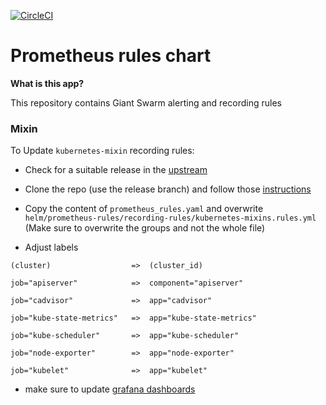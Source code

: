 [![CircleCI](https://circleci.com/gh/giantswarm/prometheus-rules.svg?style=shield)](https://circleci.com/gh/giantswarm/prometheus-rules)

# Prometheus rules chart

**What is this app?**

This repository contains Giant Swarm alerting and recording rules




### Mixin

To Update `kubernetes-mixin` recording rules:

* Check for a suitable release in the [upstream](https://github.com/kubernetes-monitoring/kubernetes-mixin#releases)

* Clone the repo (use the release branch) and follow those [instructions](https://github.com/kubernetes-monitoring/kubernetes-mixin#generate-config-files)

* Copy the content of `prometheus_rules.yaml` and overwrite `helm/prometheus-rules/recording-rules/kubernetes-mixins.rules.yml` (Make sure to overwrite the groups and not the whole file)

* Adjust labels

```
(cluster)                  =>  (cluster_id)

job="apiserver"            =>  component="apiserver"

job="cadvisor"             =>  app="cadvisor"

job="kube-state-metrics"   =>  app="kube-state-metrics"

job="kube-scheduler"       =>  app="kube-scheduler"

job="node-exporter"        =>  app="node-exporter"

job="kubelet"              =>  app="kubelet"
```

* make sure to update [grafana dashboards](https://github.com/giantswarm/dashboards/tree/master/helm/dashboards/dashboards/mixin)